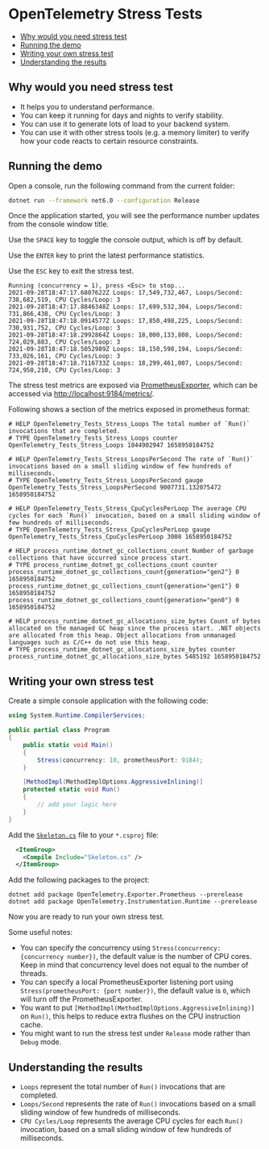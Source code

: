 # OpenTelemetry Stress Tests

* [Why would you need stress test](#why-would-you-need-stress-test)
* [Running the demo](#running-the-demo)
* [Writing your own stress test](#writing-your-own-stress-test)
* [Understanding the results](#understanding-the-results)

## Why would you need stress test

* It helps you to understand performance.
* You can keep it running for days and nights to verify stability.
* You can use it to generate lots of load to your backend system.
* You can use it with other stress tools (e.g. a memory limiter) to verify how
  your code reacts to certain resource constraints.

## Running the demo

Open a console, run the following command from the current folder:

```sh
dotnet run --framework net6.0 --configuration Release
```

Once the application started, you will see the performance number updates from
the console window title.

Use the `SPACE` key to toggle the console output, which is off by default.

Use the `ENTER` key to print the latest performance statistics.

Use the `ESC` key to exit the stress test.

```text
Running (concurrency = 1), press <Esc> to stop...
2021-09-28T18:47:17.6807622Z Loops: 17,549,732,467, Loops/Second: 738,682,519, CPU Cycles/Loop: 3
2021-09-28T18:47:17.8846348Z Loops: 17,699,532,304, Loops/Second: 731,866,438, CPU Cycles/Loop: 3
2021-09-28T18:47:18.0914577Z Loops: 17,850,498,225, Loops/Second: 730,931,752, CPU Cycles/Loop: 3
2021-09-28T18:47:18.2992864Z Loops: 18,000,133,808, Loops/Second: 724,029,883, CPU Cycles/Loop: 3
2021-09-28T18:47:18.5052989Z Loops: 18,150,598,194, Loops/Second: 733,026,161, CPU Cycles/Loop: 3
2021-09-28T18:47:18.7116733Z Loops: 18,299,461,007, Loops/Second: 724,950,210, CPU Cycles/Loop: 3
```

The stress test metrics are exposed via
[PrometheusExporter](../../src/OpenTelemetry.Exporter.Prometheus/README.md),
which can be accessed via
[http://localhost:9184/metrics/](http://localhost:9184/metrics/).

Following shows a section of the metrics exposed in prometheus format:

```text
# HELP OpenTelemetry_Tests_Stress_Loops The total number of `Run()` invocations that are completed.
# TYPE OpenTelemetry_Tests_Stress_Loops counter
OpenTelemetry_Tests_Stress_Loops 1844902947 1658950184752

# HELP OpenTelemetry_Tests_Stress_LoopsPerSecond The rate of `Run()` invocations based on a small sliding window of few hundreds of milliseconds.
# TYPE OpenTelemetry_Tests_Stress_LoopsPerSecond gauge
OpenTelemetry_Tests_Stress_LoopsPerSecond 9007731.132075472 1658950184752

# HELP OpenTelemetry_Tests_Stress_CpuCyclesPerLoop The average CPU cycles for each `Run()` invocation, based on a small sliding window of few hundreds of milliseconds.
# TYPE OpenTelemetry_Tests_Stress_CpuCyclesPerLoop gauge
OpenTelemetry_Tests_Stress_CpuCyclesPerLoop 3008 1658950184752

# HELP process_runtime_dotnet_gc_collections_count Number of garbage collections that have occurred since process start.
# TYPE process_runtime_dotnet_gc_collections_count counter
process_runtime_dotnet_gc_collections_count{generation="gen2"} 0 1658950184752
process_runtime_dotnet_gc_collections_count{generation="gen1"} 0 1658950184752
process_runtime_dotnet_gc_collections_count{generation="gen0"} 0 1658950184752

# HELP process_runtime_dotnet_gc_allocations_size_bytes Count of bytes allocated on the managed GC heap since the process start. .NET objects are allocated from this heap. Object allocations from unmanaged languages such as C/C++ do not use this heap.
# TYPE process_runtime_dotnet_gc_allocations_size_bytes counter
process_runtime_dotnet_gc_allocations_size_bytes 5485192 1658950184752
```

## Writing your own stress test

Create a simple console application with the following code:

```csharp
using System.Runtime.CompilerServices;

public partial class Program
{
    public static void Main()
    {
        Stress(concurrency: 10, prometheusPort: 9184);
    }

    [MethodImpl(MethodImplOptions.AggressiveInlining)]
    protected static void Run()
    {
        // add your logic here
    }
}
```

Add the [`Skeleton.cs`](./Skeleton.cs) file to your `*.csproj` file:

```xml
  <ItemGroup>
    <Compile Include="Skeleton.cs" />
  </ItemGroup>
```

Add the following packages to the project:

```shell
dotnet add package OpenTelemetry.Exporter.Prometheus --prerelease
dotnet add package OpenTelemetry.Instrumentation.Runtime --prerelease
```

Now you are ready to run your own stress test.

Some useful notes:

* You can specify the concurrency using `Stress(concurrency: {concurrency
  number})`, the default value is the number of CPU cores. Keep in mind that
  concurrency level does not equal to the number of threads.
* You can specify a local PrometheusExporter listening port using
  `Stress(prometheusPort: {port number})`, the default value is `0`, which will
  turn off the PrometheusExporter.
* You want to put `[MethodImpl(MethodImplOptions.AggressiveInlining)]` on
  `Run()`, this helps to reduce extra flushes on the CPU instruction cache.
* You might want to run the stress test under `Release` mode rather than `Debug`
  mode.

## Understanding the results

* `Loops` represent the total number of `Run()` invocations that are completed.
* `Loops/Second` represents the rate of `Run()` invocations based on a small
  sliding window of few hundreds of milliseconds.
* `CPU Cycles/Loop` represents the average CPU cycles for each `Run()`
  invocation, based on a small sliding window of few hundreds of milliseconds.
